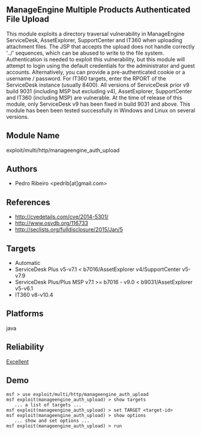 ## ManageEngine Multiple Products Authenticated File Upload

This module exploits a directory traversal vulnerability in 
ManageEngine ServiceDesk, AssetExplorer, SupportCenter and 
IT360 when uploading attachment files. The JSP that accepts 
the upload does not handle correctly '../' sequences, which 
can be abused to write to the file system. Authentication is 
needed to exploit this vulnerability, but this module will 
attempt to login using the default credentials for the 
administrator and guest accounts. Alternatively, you can 
provide a pre-authenticated cookie or a username / password. 
For IT360 targets, enter the RPORT of the ServiceDesk 
instance (usually 8400). All versions of ServiceDesk prior 
v9 build 9031 (including MSP but excluding v4), 
AssetExplorer, SupportCenter and IT360 (including MSP) are 
vulnerable. At the time of release of this module, only 
ServiceDesk v9 has been fixed in build 9031 and above. This 
module has been been tested successfully in Windows and 
Linux on several versions.


## Module Name
exploit/multi/http/manageengine_auth_upload

## Authors
* Pedro Ribeiro <pedrib[at]gmail.com>


## References
* http://cvedetails.com/cve/2014-5301/
* http://www.osvdb.org/116733
* http://seclists.org/fulldisclosure/2015/Jan/5



## Targets
* Automatic
* ServiceDesk Plus v5-v7.1 < b7016/AssetExplorer v4/SupportCenter v5-v7.9
* ServiceDesk Plus/Plus MSP v7.1 >= b7016 - v9.0 < b9031/AssetExplorer v5-v6.1
* IT360 v8-v10.4


## Platforms
java

## Reliability
[Excellent](https://github.com/rapid7/metasploit-framework/wiki/Exploit-Ranking)

## Demo

```
msf > use exploit/multi/http/manageengine_auth_upload
msf exploit(manageengine_auth_upload) > show targets
   ... a list of targets ...
msf exploit(manageengine_auth_upload) > set TARGET <target-id>
msf exploit(manageengine_auth_upload) > show options
   ... show and set options ...
msf exploit(manageengine_auth_upload) > run
```
    
    